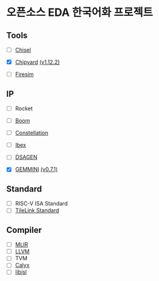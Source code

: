 # 오픈소스 EDA 한국어화 프로젝트

## Tools
- [ ] [Chisel](https://www.chisel-lang.org/docs) 
- [x] [Chipyard](https://chipyard.readthedocs.io/en/latest/index.html) [\(v1.12.2\)](https://github.com/ParkDongho/chipyard/blob/docs-kr-1.12.2/docs/index.rst)
- [ ] [Firesim](https://docs.fires.im/en/latest/)


## IP
- [ ] Rocket
- [ ] [Boom](https://docs.boom-core.org/en/latest/)
- [ ] [Constellation](https://constellation.readthedocs.io/en/latest/)
- [ ] [Ibex](https://ibex-core.readthedocs.io/en/latest/)
- [ ] [DSAGEN](https://dsa-framework.readthedocs.io/en/latest/)
- [x] [GEMMINI](https://github.com/ucb-bar/gemmini/blob/master/README.md) [\(v0.7.1\)](https://github.com/ParkDongho/gemmini/tree/docs-kr-0.7.1)


## Standard
- [ ] RISC-V ISA Standard
- [ ] [TileLink Standard](https://www.sifive.com/document-file/tilelink-spec-1.9.3)

## Compiler
- [ ] [MLIR](https://mlir.llvm.org/)
- [ ] [LLVM](https://llvm.org/docs/)
- [ ] TVM
- [ ] [Calyx](https://calyxir.org/)
- [ ] [libisl](https://libisl.sourceforge.io/user.html)
